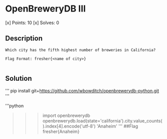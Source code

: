 # OpenBreweryDB III
[x] Points: 10
[x] Solves: 0

## Description
```
Which city has the fifth highest number of breweries in California?

Flag Format: fresher{<name of city>}


```

## Solution
'''
pip install git+https://github.com/wbowditch/openbrewerydb-python.git
'''

'''python
>>> import openbrewerydb
>>> openbrewerydb.load(state='california').city.value_counts().index[4].encode('utf-8')
'Anaheim'
'''
##Flag
fresher{Anaheim}